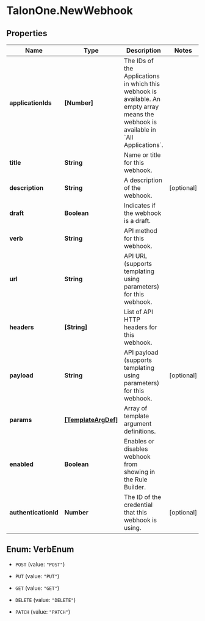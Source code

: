 # TalonOne.NewWebhook

## Properties

Name | Type | Description | Notes
------------ | ------------- | ------------- | -------------
**applicationIds** | **[Number]** | The IDs of the Applications in which this webhook is available. An empty array means the webhook is available in &#x60;All Applications&#x60;.  | 
**title** | **String** | Name or title for this webhook. | 
**description** | **String** | A description of the webhook. | [optional] 
**draft** | **Boolean** | Indicates if the webhook is a draft. | 
**verb** | **String** | API method for this webhook. | 
**url** | **String** | API URL (supports templating using parameters) for this webhook. | 
**headers** | **[String]** | List of API HTTP headers for this webhook. | 
**payload** | **String** | API payload (supports templating using parameters) for this webhook. | [optional] 
**params** | [**[TemplateArgDef]**](TemplateArgDef.md) | Array of template argument definitions. | 
**enabled** | **Boolean** | Enables or disables webhook from showing in the Rule Builder. | 
**authenticationId** | **Number** | The ID of the credential that this webhook is using. | [optional] 



## Enum: VerbEnum


* `POST` (value: `"POST"`)

* `PUT` (value: `"PUT"`)

* `GET` (value: `"GET"`)

* `DELETE` (value: `"DELETE"`)

* `PATCH` (value: `"PATCH"`)




